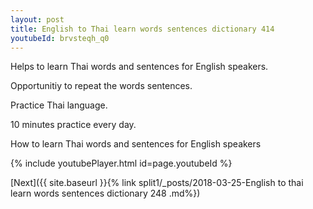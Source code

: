 ```yaml
---
layout: post
title: English to Thai learn words sentences dictionary 414 
youtubeId: brvsteqh_q0
---
```

 
 
Helps to learn Thai words and sentences for English speakers.

Opportunitiy to repeat the words sentences. 

Practice Thai language. 
 
10 minutes practice every day. 
 
How to learn Thai words and sentences for English speakers 
 
{% include youtubePlayer.html id=page.youtubeId %}
 
 
[Next]({{ site.baseurl }}{% link  split1/_posts/2018-03-25-English to thai learn words sentences dictionary 248 .md%})
 
